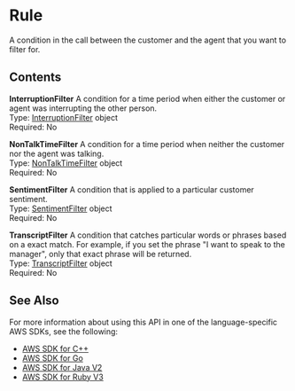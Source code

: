 # Rule<a name="API_Rule"></a>

A condition in the call between the customer and the agent that you want to filter for\.

## Contents<a name="API_Rule_Contents"></a>

 **InterruptionFilter**   <a name="transcribe-Type-Rule-InterruptionFilter"></a>
A condition for a time period when either the customer or agent was interrupting the other person\.   
Type: [InterruptionFilter](API_InterruptionFilter.md) object  
Required: No

 **NonTalkTimeFilter**   <a name="transcribe-Type-Rule-NonTalkTimeFilter"></a>
A condition for a time period when neither the customer nor the agent was talking\.  
Type: [NonTalkTimeFilter](API_NonTalkTimeFilter.md) object  
Required: No

 **SentimentFilter**   <a name="transcribe-Type-Rule-SentimentFilter"></a>
A condition that is applied to a particular customer sentiment\.  
Type: [SentimentFilter](API_SentimentFilter.md) object  
Required: No

 **TranscriptFilter**   <a name="transcribe-Type-Rule-TranscriptFilter"></a>
A condition that catches particular words or phrases based on a exact match\. For example, if you set the phrase "I want to speak to the manager", only that exact phrase will be returned\.  
Type: [TranscriptFilter](API_TranscriptFilter.md) object  
Required: No

## See Also<a name="API_Rule_SeeAlso"></a>

For more information about using this API in one of the language\-specific AWS SDKs, see the following:
+  [AWS SDK for C\+\+](https://docs.aws.amazon.com/goto/SdkForCpp/transcribe-2017-10-26/Rule) 
+  [AWS SDK for Go](https://docs.aws.amazon.com/goto/SdkForGoV1/transcribe-2017-10-26/Rule) 
+  [AWS SDK for Java V2](https://docs.aws.amazon.com/goto/SdkForJavaV2/transcribe-2017-10-26/Rule) 
+  [AWS SDK for Ruby V3](https://docs.aws.amazon.com/goto/SdkForRubyV3/transcribe-2017-10-26/Rule) 
